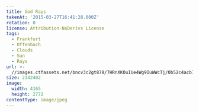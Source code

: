 ```yaml
---
title: God Rays
takenAt: '2015-03-27T16:41:28.000Z'
rotation: 0
license: Attribution-NoDerivs License
tags:
  - Frankfurt
  - Offenbach
  - Clouds
  - Sun
  - Rays
url: >-
  //images.ctfassets.net/bncv3c2gt878/7HRnXKOuIUe4Wg9IuWWcTj/0b52c4acb735e53c8a636659fbcc7215/god-rays_16921192616_o
size: 2342402
image:
  width: 4165
  height: 2772
contentType: image/jpeg
---
```



